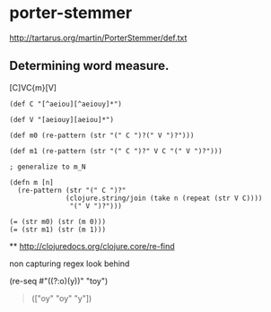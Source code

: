 porter-stemmer
==============

http://tartarus.org/martin/PorterStemmer/def.txt

## Determining word measure.

[C]VC{m}[V]

```
(def C "[^aeiou][^aeiouy]*")

(def V "[aeiouy][aeiou]*")

(def m0 (re-pattern (str "(" C ")?(" V ")?")))  

(def m1 (re-pattern (str "(" C ")?" V C "(" V ")?")))

; generalize to m_N

(defn m [n] 
  (re-pattern (str "(" C ")?"
              (clojure.string/join (take n (repeat (str V C))))
               "(" V ")?")))
               
(= (str m0) (str (m 0)))
(= (str m1) (str (m 1)))
```


** http://clojuredocs.org/clojure.core/re-find

non capturing regex look behind

(re-seq #"((?:o)(y))" "toy")
> (["oy" "oy" "y"])

